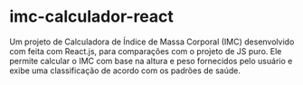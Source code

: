 # imc-calculador-react
Um projeto de Calculadora de Índice de Massa Corporal (IMC) desenvolvido com feita com React.js, para comparações com o projeto de JS puro. Ele permite calcular o IMC com base na altura e peso fornecidos pelo usuário e exibe uma classificação de acordo com os padrões de saúde.
